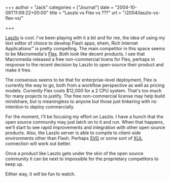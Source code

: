 +++
author = "Jack"
categories = ["Journal"]
date = "2004-10-09T11:09:22+00:00"
title = "Laszlo vs Flex vs ???"
url = "/2004/laszlo-vs-flex-vs/"

+++

[Laszlo][1] is cool. I've been playing with it a bit and for me, the idea of using my text editor of choice to develop Flash apps, ehem, Rich Internet Applications&#8482; is pretty compelling. The main competitor in this space seems to be Macromedia's [Flex][2]. Both look like decent products. I see that Macromedia released a free non-commercial licens for Flex, perhaps in response to the recent decision by Laszlo to open-source their product and make it free.

The consensus seems to be that for enterprise-level deployment, Flex is currently the way to go, both from a workflow perspective as well as pricing models. Currently Flex costs $12,000 for a 2 CPU system. That's too much for many projects to justify. The free non-commercial license may help build mindshare, but is meaningless to anyone but those just tinkering with no intention to deploy commercially.

For the moment, I'll be focusing my effort on Laszlo. I have a hunch that the open source community may just latch on to it and run. When that happens, we'll start to see rapid improvements and integration with other open source products. Also, the Laszlo server is able to compile to client-side environments other than Flash. Perhaps [SVG][3] or some sort of [XUL][4] connection will work out better.

Once a product like Laszlo gets under the skin of the open source community it can be next to impossible for the proprietary competitors to keep up.

Either way, it will be fun to watch.

 [1]: http://www.laszlosystems.com
 [2]: http://macromedia.com/flex
 [3]: http://www.w3.org/TR/SVG/
 [4]: http://www.mozilla.org/projects/xul/